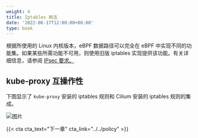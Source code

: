 ```yaml
---
weight: 4
title: Iptables 用法
date: '2022-06-17T12:00:00+08:00'
type: book
---
```


根据所使用的 Linux 内核版本，eBPF 数据路径可以完全在 eBPF 中实现不同的功能集。如果某些所需功能不可用，则使用旧版 iptables 实现提供该功能。有关详细信息，请参阅 [IPsec 要求。](https://docs.cilium.io/en/stable/operations/system_requirements/#features-kernel-matrix)

## kube-proxy 互操作性

下图显示了 `kube-proxy` 安装的 iptables 规则和 Cilium 安装的 iptables 规则的集成。

![图片](../images/kubernetes_iptables.svg "kube-proxy 与 Cilium 的 iptables 规则集成")

{{< cta cta_text="下一章" cta_link="../../policy" >}}
